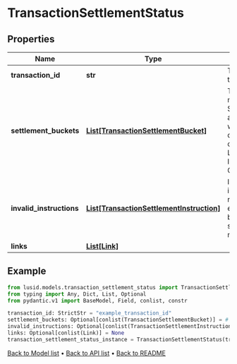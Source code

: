 # TransactionSettlementStatus

## Properties
Name | Type | Description | Notes
------------ | ------------- | ------------- | -------------
**transaction_id** | **str** | The unique identifier for the transaction. | 
**settlement_buckets** | [**List[TransactionSettlementBucket]**](TransactionSettlementBucket.md) | The transaction&#39;s external movements (ie: with SettlementMode&#x3D;External) are grouped into buckets with each bucket uniquely defined by the combination of SettlementCategory, LusidInstrumentId, InstrumentScope and ContractualSettlementDate. | [optional] 
**invalid_instructions** | [**List[TransactionSettlementInstruction]**](TransactionSettlementInstruction.md) | Invalid settlement instructions where the referenced transaction exists but the settlement bucket implied by the settlement instruction does not exist. | [optional] 
**links** | [**List[Link]**](Link.md) |  | [optional] 
## Example

```python
from lusid.models.transaction_settlement_status import TransactionSettlementStatus
from typing import Any, Dict, List, Optional
from pydantic.v1 import BaseModel, Field, conlist, constr

transaction_id: StrictStr = "example_transaction_id"
settlement_buckets: Optional[conlist(TransactionSettlementBucket)] = # Replace with your value
invalid_instructions: Optional[conlist(TransactionSettlementInstruction)] = # Replace with your value
links: Optional[conlist(Link)] = None
transaction_settlement_status_instance = TransactionSettlementStatus(transaction_id=transaction_id, settlement_buckets=settlement_buckets, invalid_instructions=invalid_instructions, links=links)

```

[Back to Model list](../README.md#documentation-for-models) &#8226; [Back to API list](../README.md#documentation-for-api-endpoints) &#8226; [Back to README](../README.md)

